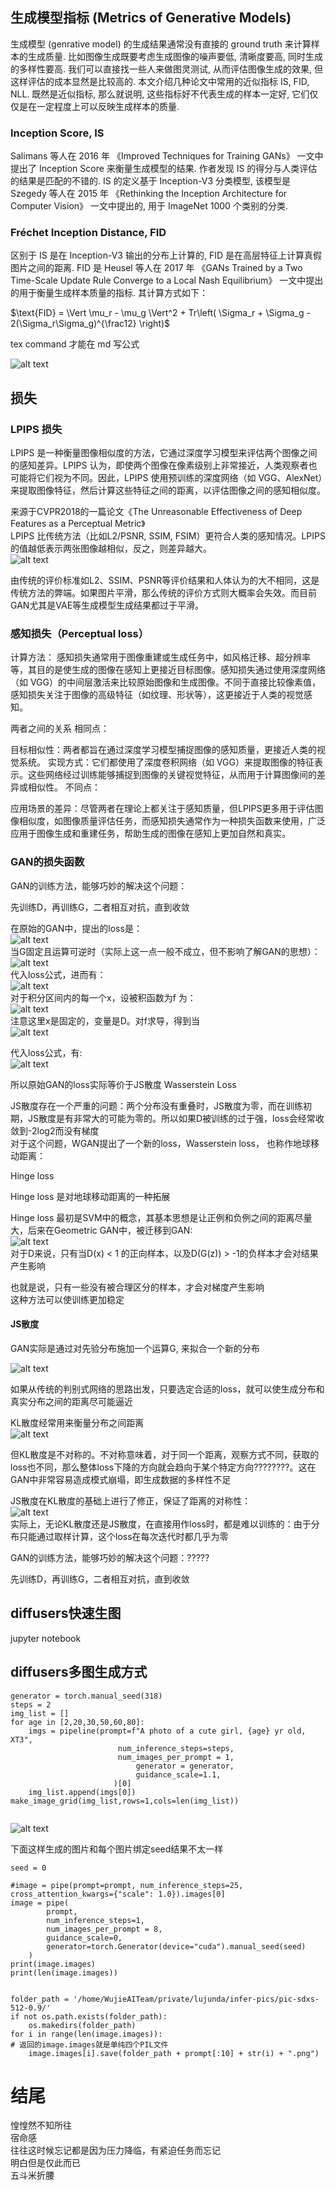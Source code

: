 ## 生成模型指标 (Metrics of Generative Models)
生成模型 (genrative model) 的生成结果通常没有直接的 ground truth 来计算样本的生成质量. 比如图像生成既要考虑生成图像的噪声要低, 清晰度要高, 同时生成的多样性要高. 我们可以直接找一些人来做图灵测试, 从而评估图像生成的效果, 但这样评估的成本显然是比较高的. 本文介绍几种论文中常用的近似指标 IS, FID, NLL. 既然是近似指标, 那么就说明, 这些指标好不代表生成的样本一定好, 它们仅仅是在一定程度上可以反映生成样本的质量.  

### Inception Score, IS
Salimans 等人在 2016 年 《Improved Techniques for Training GANs》 一文中提出了 Inception Score 来衡量生成模型的结果. 作者发现 IS
 的得分与人类评估的结果是匹配的不错的. IS
 的定义基于 Inception-V3 分类模型, 该模型是 Szegedy 等人在 2015 年 《Rethinking the Inception Architecture for Computer Vision》 一文中提出的, 用于 ImageNet 1000 个类别的分类.


 ### Fréchet Inception Distance, FID
 区别于 IS 是在 Inception-V3 输出的分布上计算的, FID 是在高层特征上计算真假图片之间的距离. FID 是 Heusel 等人在 2017 年 《GANs Trained by a Two Time-Scale Update Rule Converge to a Local Nash Equilibrium》 一文中提出的用于衡量生成样本质量的指标. 其计算方式如下：   

 $\text{FID} = \Vert \mu_r - \mu_g \Vert^2 + Tr\left( \Sigma_r + \Sigma_g - 2(\Sigma_r\Sigma_g)^{\frac12} \right)$

 tex command 才能在 md 写公式

![alt text](assets/Metrics/image.png)   

## 损失
### LPIPS 损失
LPIPS 是一种衡量图像相似度的方法，它通过深度学习模型来评估两个图像之间的感知差异。LPIPS 认为，即使两个图像在像素级别上非常接近，人类观察者也可能将它们视为不同。因此，LPIPS 使用预训练的深度网络（如 VGG、AlexNet）来提取图像特征，然后计算这些特征之间的距离，以评估图像之间的感知相似度。        

来源于CVPR2018的一篇论文《The Unreasonable Effectiveness of Deep Features as a Perceptual Metric》     
LPIPS 比传统方法（比如L2/PSNR, SSIM, FSIM）更符合人类的感知情况。LPIPS的值越低表示两张图像越相似，反之，则差异越大。       
![alt text](assets_picture/Metrics-sduse/image.png)    

由传统的评价标准如L2、SSIM、PSNR等评价结果和人体认为的大不相同，这是传统方法的弊端。如果图片平滑，那么传统的评价方式则大概率会失效。而目前GAN尤其是VAE等生成模型生成结果都过于平滑。     


### 感知损失（Perceptual loss）
计算方法：
感知损失通常用于图像重建或生成任务中，如风格迁移、超分辨率等，其目的是使生成的图像在感知上更接近目标图像。感知损失通过使用深度网络（如 VGG）的中间层激活来比较原始图像和生成图像。不同于直接比较像素值，感知损失关注于图像的高级特征（如纹理、形状等），这更接近于人类的视觉感知。     

两者之间的关系
相同点：

目标相似性：两者都旨在通过深度学习模型捕捉图像的感知质量，更接近人类的视觉系统。
实现方式：它们都使用了深度卷积网络（如 VGG）来提取图像的特征表示。这些网络经过训练能够捕捉到图像的关键视觉特征，从而用于计算图像间的差异或相似性。
不同点：

应用场景的差异：尽管两者在理论上都关注于感知质量，但LPIPS更多用于评估图像相似度，如图像质量评估任务，而感知损失通常作为一种损失函数来使用，广泛应用于图像生成和重建任务，帮助生成的图像在感知上更加自然和真实。           



### GAN的损失函数

GAN的训练方法，能够巧妙的解决这个问题：

先训练D，再训练G，二者相互对抗，直到收敛

在原始的GAN中，提出的loss是：   
![alt text](assets/Metrics-sduse/image-1.png)   
当G固定且运算可逆时（实际上这一点一般不成立，但不影响了解GAN的思想）：    
![alt text](assets/Metrics-sduse/image-2.png)    
代入loss公式，进而有：    
![alt text](assets/Metrics-sduse/image-3.png)     
对于积分区间内的每一个x，设被积函数为f 为：     
![alt text](assets/Metrics-sduse/image-4.png)    
注意这里x是固定的，变量是D。对f求导，得到当     
![alt text](assets/Metrics-sduse/image-5.png)    

代入loss公式，有:   
![alt text](assets/Metrics-sduse/image-6.png)    

所以原始GAN的loss实际等价于JS散度
Wasserstein Loss   

JS散度存在一个严重的问题：两个分布没有重叠时，JS散度为零，而在训练初期，JS散度是有非常大的可能为零的。所以如果D被训练的过于强，loss会经常收敛到-2log2而没有梯度    
对于这个问题，WGAN提出了一个新的loss，Wasserstein loss， 也称作地球移动距离：     

Hinge loss

Hinge loss 是对地球移动距离的一种拓展

Hinge loss 最初是SVM中的概念，其基本思想是让正例和负例之间的距离尽量大，后来在Geometric GAN中，被迁移到GAN:     
![alt text](assets/Metrics-sduse/image-7.png)     
对于D来说，只有当D(x) < 1 的正向样本，以及D(G(z)) > -1的负样本才会对结果产生影响    

也就是说，只有一些没有被合理区分的样本，才会对梯度产生影响   
这种方法可以使训练更加稳定



#### JS散度

GAN实际是通过对先验分布施加一个运算G, 来拟合一个新的分布    

![alt text](assets/Metrics-sduse/image-8.png)    

如果从传统的判别式网络的思路出发，只要选定合适的loss，就可以使生成分布和真实分布之间的距离尽可能逼近

KL散度经常用来衡量分布之间距离    
![alt text](assets/Metrics-sduse/image-9.png)    

但KL散度是不对称的。不对称意味着，对于同一个距离，观察方式不同，获取的loss也不同，那么整体loss下降的方向就会趋向于某个特定方向????????。这在GAN中非常容易造成模式崩塌，即生成数据的多样性不足   

JS散度在KL散度的基础上进行了修正，保证了距离的对称性：   
![alt text](assets/Metrics-sduse/image-10.png)    
实际上，无论KL散度还是JS散度，在直接用作loss时，都是难以训练的：由于分布只能通过取样计算，这个loss在每次迭代时都几乎为零    

GAN的训练方法，能够巧妙的解决这个问题：?????

先训练D，再训练G，二者相互对抗，直到收敛




## diffusers快速生图
jupyter notebook


## diffusers多图生成方式
```
generator = torch.manual_seed(318)
steps = 2
img_list = []
for age in [2,20,30,50,60,80]:
    imgs = pipeline(prompt=f"A photo of a cute girl, {age} yr old, XT3",
                        num_inference_steps=steps, 
                        num_images_per_prompt = 1,
                            generator = generator,
                            guidance_scale=1.1,
                       )[0]
    img_list.append(imgs[0])
make_image_grid(img_list,rows=1,cols=len(img_list))


```
![alt text](assets/Metrics-sduse/image.png)   


下面这样生成的图片和每个图片绑定seed结果不太一样   
```
seed = 0

#image = pipe(prompt=prompt, num_inference_steps=25, cross_attention_kwargs={"scale": 1.0}).images[0]
image = pipe(
        prompt, 
        num_inference_steps=1, 
        num_images_per_prompt = 8,
        guidance_scale=0,
        generator=torch.Generator(device="cuda").manual_seed(seed)
    )
print(image.images)
print(len(image.images))


folder_path = '/home/WujieAITeam/private/lujunda/infer-pics/pic-sdxs-512-0.9/'
if not os.path.exists(folder_path):
    os.makedirs(folder_path)
for i in range(len(image.images)):
# 返回的image.images就是单纯四个PIL文件  
    image.images[i].save(folder_path + prompt[:10] + str(i) + ".png")

```








# 结尾

惶惶然不知所往   
宿命感   
往往这时候忘记都是因为压力降临，有紧迫任务而忘记   
明白但是仅此而已    
五斗米折腰   
